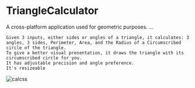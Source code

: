 # TriangleCalculator

A cross-platform application used for geometric purposes.
...

    Given 3 inputs, either sides or angles of a triangle, it calculates: 3 angles, 3 sides, Perimeter, Area, and the Radius of a Circumscribed circle of the triangle.
    To give a better visual presentation, it draws the triangle with its circumscribed circle for you.
    It has adjustable precision and angle preference.
    It's resizeable
   ![calcss](http://anujin.com/assets/images/Triangle/2-calc.png)
